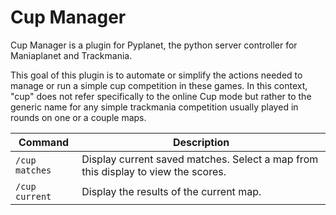 # Cup Manager
Cup Manager is a plugin for Pyplanet, the python server controller for Maniaplanet and Trackmania.

This goal of this plugin is to automate or simplify the actions needed to manage or run a simple cup competition in these games. In this context, "cup" does not refer specifically to the online Cup mode but rather to the generic name for any simple trackmania competition usually played in rounds on one or a couple maps.


| Command | Description |
| --- | --- |
| `/cup matches` | Display current saved matches. Select a map from this display to view the scores. |
| `/cup current` | Display the results of the current map. |

